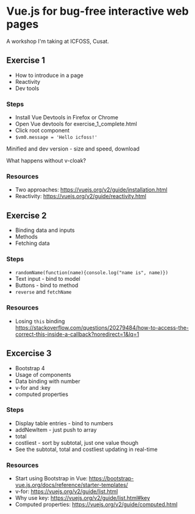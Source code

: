 # Vue.js for bug-free interactive web pages
A workshop I'm taking at ICFOSS, Cusat.

## Exercise 1
 - How to introduce in a page
 - Reactivity
 - Dev tools

### Steps
- Install Vue Devtools in Firefox or Chrome
- Open Vue devtools for exercise_1_complete.html
- Click root component
- `$vm0.message = 'Hello icfoss!'`

Minified and dev version - size and speed, download

What happens without v-cloak?

### Resources
- Two approaches: https://vuejs.org/v2/guide/installation.html
- Reactivity: https://vuejs.org/v2/guide/reactivity.html

## Exercise 2

- Binding data and inputs
- Methods
- Fetching data

### Steps
- `randomName(function(name){console.log("name is", name)})`
- Text input - bind to model
- Buttons - bind to method
- `reverse` and `fetchName`

### Resources

- Losing `this` binding https://stackoverflow.com/questions/20279484/how-to-access-the-correct-this-inside-a-callback?noredirect=1&lq=1

## Excercise 3

- Bootstrap 4
- Usage of components
- Data binding with number
- v-for and :key
- computed properties

### Steps
- Display table entries - bind to numbers
- addNewItem - just push to array
- total
- costliest - sort by subtotal, just one value though
- See the subtotal, total and costliest updating in real-time

### Resources
- Start using Bootstrap in Vue: https://bootstrap-vue.js.org/docs/reference/starter-templates/
- v-for: https://vuejs.org/v2/guide/list.html
- Why use key: https://vuejs.org/v2/guide/list.html#key
- Computed properties: https://vuejs.org/v2/guide/computed.html
